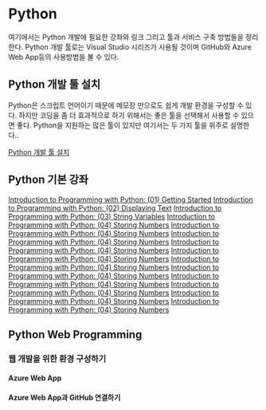 # Python
여기에서는 Python 개발에 필요한 강좌와 링크 그리고 툴과 서비스 구축 방법들을 정리한다. 
Python 개발 툴로는 Visual Studio 시리즈가 사용될 것이며 GitHub와 Azure Web App등의 사용방법을 볼 수 있다. 

## Python 개발 툴 설치
Python은 스크립트 언어이기 때문에 메모장 만으로도 쉽게 개발 환경을 구성할 수 있다.
하지만 코딩을 좀 더 효과적으로 하기 위해서는 좋은 툴을 선택해서 사용할 수 있으면 좋다. 
Python을 지원하는 많은 툴이 있지만 여기서는 두 가지 툴을 위주로 설명한다.. 

[Python 개발 툴 설치](https://github.com/KoreaEva/Python/blob/master/1.Python%20development%20tool%20setting/Readme.md)

## Python 기본 강좌

[Introduction to Programming with Python: (01) Getting Started](https://channel9.msdn.com/Series/Introduction-to-Programming-with-Python/01)
[Introduction to Programming with Python: (02) Displaying Text](https://channel9.msdn.com/Series/Introduction-to-Programming-with-Python/02)
[Introduction to Programming with Python: (03) String Variables](https://channel9.msdn.com/Series/Introduction-to-Programming-with-Python/03)
[Introduction to Programming with Python: (04) Storing Numbers](https://channel9.msdn.com/Series/Introduction-to-Programming-with-Python/04)
[Introduction to Programming with Python: (04) Storing Numbers](https://channel9.msdn.com/Series/Introduction-to-Programming-with-Python/04)
[Introduction to Programming with Python: (04) Storing Numbers](https://channel9.msdn.com/Series/Introduction-to-Programming-with-Python/04)
[Introduction to Programming with Python: (04) Storing Numbers](https://channel9.msdn.com/Series/Introduction-to-Programming-with-Python/04)
[Introduction to Programming with Python: (04) Storing Numbers](https://channel9.msdn.com/Series/Introduction-to-Programming-with-Python/04)
[Introduction to Programming with Python: (04) Storing Numbers](https://channel9.msdn.com/Series/Introduction-to-Programming-with-Python/04)
[Introduction to Programming with Python: (04) Storing Numbers](https://channel9.msdn.com/Series/Introduction-to-Programming-with-Python/04)
[Introduction to Programming with Python: (04) Storing Numbers](https://channel9.msdn.com/Series/Introduction-to-Programming-with-Python/04)
[Introduction to Programming with Python: (04) Storing Numbers](https://channel9.msdn.com/Series/Introduction-to-Programming-with-Python/04)
[Introduction to Programming with Python: (04) Storing Numbers](https://channel9.msdn.com/Series/Introduction-to-Programming-with-Python/04)
[Introduction to Programming with Python: (04) Storing Numbers](https://channel9.msdn.com/Series/Introduction-to-Programming-with-Python/04)

## Python Web Programming
### 웹 개발을 위한 환경 구성하기
#### Azure Web App
#### Azure Web App과 GitHub 연결하기

